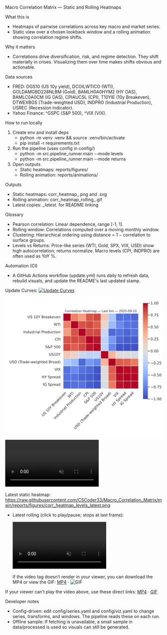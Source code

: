 Macro Correlation Matrix — Static and Rolling Heatmaps

What this is
- Heatmaps of pairwise correlations across key macro and market series.
- Static view over a chosen lookback window and a rolling animation showing correlation regime shifts.

Why it matters
- Correlations drive diversification, risk, and regime detection. They shift materially in crises. Visualizing them over time makes shifts obvious and actionable.

Data sources
- FRED: DGS10 (US 10y yield), DCOILWTICO (WTI), GOLDAMGBD228NLBM (Gold), BAMLH0A0HYM2 (HY OAS), BAMLC0A0CM (IG OAS), CPIAUCSL (CPI), T10YIE (10y Breakeven), DTWEXBGS (Trade-weighted USD), INDPRO (Industrial Production), USREC (Recession indicator).
- Yahoo Finance: ^GSPC (S&P 500), ^VIX (VIX).

How to run locally
1) Create env and install deps
   - python -m venv .venv && source .venv/bin/activate
   - pip install -r requirements.txt
2) Run the pipeline (uses config in config/)
   - python -m src.pipeline_runner.main --mode levels
   - python -m src.pipeline_runner.main --mode returns
3) Open outputs
   - Static heatmaps: reports/figures/
   - Rolling animation: reports/animations/

Outputs
- Static heatmaps: corr_heatmap_<mode>_<lookback>_<YYYY-MM-DD>.png and .svg
- Rolling animation: corr_heatmap_rolling_<mode>_<window>_<YYYY-MM-DD>.gif
- Latest copies: *_latest.* for README linking

Glossary
- Pearson correlation: Linear dependence, range [-1, 1].
- Rolling window: Correlations computed over a moving monthly window.
- Clustering: Hierarchical ordering using distance = 1 − correlation to surface groups.
- Levels vs Returns: Price-like series (WTI, Gold, SPX, VIX, USD) show high autocorrelation; returns normalize. Macro levels (CPI, INDPRO) are often used as YoY %.

Automation (CI)
- A GitHub Actions workflow (update.yml) runs daily to refresh data, rebuild visuals, and update the README's last updated stamp.

Update Curves:
<a href="https://github.com/CSCoder33/Macro_Correlation_Matrix/actions">
<img alt="Update Curves" src="https://img.shields.io/github/actions/workflow/status/CSCoder33/Macro_Correlation_Matrix/update.yml?branch=main&label=Update%20Curves">
</a>

<img alt="Latest Correlation Heatmap" src="https://raw.githubusercontent.com/CSCoder33/Macro_Correlation_Matrix/main/reports/figures/corr_heatmap_levels_latest.png" style="max-width:100%; height:auto;">
<video src="https://github.com/CSCoder33/Macro_Correlation_Matrix/raw/main/reports/animations/corr_heatmap_rolling_levels_latest.mp4" controls playsinline muted style="max-width:100%; height:auto;"></video>

Latest static heatmap: https://raw.githubusercontent.com/CSCoder33/Macro_Correlation_Matrix/main/reports/figures/corr_heatmap_levels_latest.png

- Latest rolling (click to play/pause; stops at last frame):
  
  <video src="reports/animations/corr_heatmap_rolling_levels_latest.mp4" controls playsinline muted style="max-width:100%; height:auto;"></video>
  
  If the video tag doesn’t render in your viewer, you can download the MP4 or view the GIF: [MP4](reports/animations/corr_heatmap_rolling_levels_latest.mp4) · ![GIF](reports/animations/corr_heatmap_rolling_levels_latest.gif)

<p>If your viewer can’t play the video above, use these direct links: <a href="https://github.com/CSCoder33/Macro_Correlation_Matrix/raw/main/reports/animations/corr_heatmap_rolling_levels_latest.mp4">MP4</a> · <a href="https://raw.githubusercontent.com/CSCoder33/Macro_Correlation_Matrix/main/reports/animations/corr_heatmap_rolling_levels_latest.gif">GIF</a> </p>


Developer notes
- Config-driven: edit config/series.yaml and config/viz.yaml to change series, transforms, and windows. The pipeline reads these on each run.
- Offline sample: If fetching is unavailable, a small sample in data/processed is used so visuals can still be generated.

